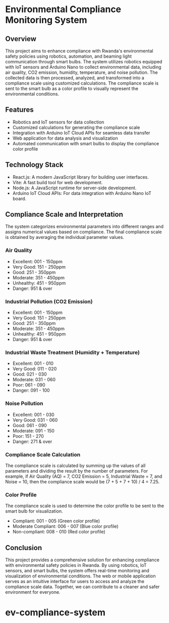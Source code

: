 # Environmental Compliance Monitoring System



## Overview

This project aims to enhance compliance with Rwanda's environmental safety policies using robotics, automation, and beaming light communication through smart bulbs. The system utilizes robotics equipped with IoT sensors and Arduino Nano to collect environmental data, including air quality, CO2 emission, humidity, temperature, and noise pollution. The collected data is then processed, analyzed, and transformed into a compliance scale using customized calculations. The compliance scale is sent to the smart bulb as a color profile to visually represent the environmental conditions.

## Features

- Robotics and IoT sensors for data collection
- Customized calculations for generating the compliance scale
- Integration with Arduino IoT Cloud APIs for seamless data transfer
- Web application for data analysis and visualization
- Automated communication with smart bulbs to display the compliance color profile

## Technology Stack

- React.js: A modern JavaScript library for building user interfaces.
- Vite: A fast build tool for web development.
- Node.js: A JavaScript runtime for server-side development.
- Arduino IoT Cloud APIs: For data integration with Arduino Nano IoT board.

## Compliance Scale and Interpretation

The system categorizes environmental parameters into different ranges and assigns numerical values based on compliance. The final compliance scale is obtained by averaging the individual parameter values.

### Air Quality
- Excellent: 001 - 150ppm
- Very Good: 151 - 250ppm
- Good: 251 - 350ppm
- Moderate: 351 - 450ppm
- Unhealthy: 451 - 950ppm
- Danger: 951 & over

### Industrial Pollution (CO2 Emission)
- Excellent: 001 - 150ppm
- Very Good: 151 - 250ppm
- Good: 251 - 350ppm
- Moderate: 351 - 450ppm
- Unhealthy: 451 - 950ppm
- Danger: 951 & over

### Industrial Waste Treatment (Humidity + Temperature)
- Excellent: 001 - 010
- Very Good: 011 - 020
- Good: 021 - 030
- Moderate: 031 - 060
- Poor: 061 - 090
- Danger: 091 - 100

### Noise Pollution
- Excellent: 001 - 030
- Very Good: 031 - 060
- Good: 061 - 090
- Moderate: 091 - 150
- Poor: 151 - 270
- Danger: 271 & over

### Compliance Scale Calculation

The compliance scale is calculated by summing up the values of all parameters and dividing the result by the number of parameters. For example, if Air Quality (AQ) = 7, CO2 Emission = 5, Industrial Waste = 7, and Noise = 10, then the compliance scale would be (7 + 5 + 7 + 10) / 4 = 7.25.

### Color Profile

The compliance scale is used to determine the color profile to be sent to the smart bulb for visualization.

- Compliant: 001 - 005 (Green color profile)
- Moderate Compliant: 006 - 007 (Blue color profile)
- Non-compliant: 008 - 010 (Red color profile)


## Conclusion

This project provides a comprehensive solution for enhancing compliance with environmental safety policies in Rwanda. By using robotics, IoT sensors, and smart bulbs, the system offers real-time monitoring and visualization of environmental conditions. The web or mobile application serves as an intuitive interface for users to access and analyze the compliance scale data. Together, we can contribute to a cleaner and safer environment for everyone. 

# ev-compliance-system
